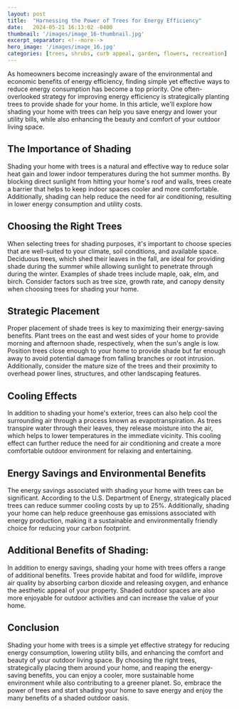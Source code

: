 ```yaml
---
layout: post
title:  "Harnessing the Power of Trees for Energy Efficiency"
date:   2024-05-21 16:13:02 -0400
thumbnail: '/images/image_16-thumbnail.jpg'
excerpt_separator: <!--more-->
hero_image: '/images/image_16.jpg'
categories: [trees, shrubs, curb appeal, garden, flowers, recreation]
---
```

As homeowners become increasingly aware of the environmental and economic benefits of energy efficiency, finding simple yet effective ways to reduce energy consumption has become a top priority.<!--more--> One often-overlooked strategy for improving energy efficiency is strategically planting trees to provide shade for your home. In this article, we'll explore how shading your home with trees can help you save energy and lower your utility bills, while also enhancing the beauty and comfort of your outdoor living space.

## The Importance of Shading
Shading your home with trees is a natural and effective way to reduce solar heat gain and lower indoor temperatures during the hot summer months. By blocking direct sunlight from hitting your home's roof and walls, trees create a barrier that helps to keep indoor spaces cooler and more comfortable. Additionally, shading can help reduce the need for air conditioning, resulting in lower energy consumption and utility costs.

## Choosing the Right Trees
When selecting trees for shading purposes, it's important to choose species that are well-suited to your climate, soil conditions, and available space. Deciduous trees, which shed their leaves in the fall, are ideal for providing shade during the summer while allowing sunlight to penetrate through during the winter. Examples of shade trees include maple, oak, elm, and birch. Consider factors such as tree size, growth rate, and canopy density when choosing trees for shading your home.

## Strategic Placement
Proper placement of shade trees is key to maximizing their energy-saving benefits. Plant trees on the east and west sides of your home to provide morning and afternoon shade, respectively, when the sun's angle is low. Position trees close enough to your home to provide shade but far enough away to avoid potential damage from falling branches or root intrusion. Additionally, consider the mature size of the trees and their proximity to overhead power lines, structures, and other landscaping features.

## Cooling Effects
In addition to shading your home's exterior, trees can also help cool the surrounding air through a process known as evapotranspiration. As trees transpire water through their leaves, they release moisture into the air, which helps to lower temperatures in the immediate vicinity. This cooling effect can further reduce the need for air conditioning and create a more comfortable outdoor environment for relaxing and entertaining.

## Energy Savings and Environmental Benefits
The energy savings associated with shading your home with trees can be significant. According to the U.S. Department of Energy, strategically placed trees can reduce summer cooling costs by up to 25%. Additionally, shading your home can help reduce greenhouse gas emissions associated with energy production, making it a sustainable and environmentally friendly choice for reducing your carbon footprint.

## Additional Benefits of Shading:
In addition to energy savings, shading your home with trees offers a range of additional benefits. Trees provide habitat and food for wildlife, improve air quality by absorbing carbon dioxide and releasing oxygen, and enhance the aesthetic appeal of your property. Shaded outdoor spaces are also more enjoyable for outdoor activities and can increase the value of your home.

## Conclusion
Shading your home with trees is a simple yet effective strategy for reducing energy consumption, lowering utility bills, and enhancing the comfort and beauty of your outdoor living space. By choosing the right trees, strategically placing them around your home, and reaping the energy-saving benefits, you can enjoy a cooler, more sustainable home environment while also contributing to a greener planet. So, embrace the power of trees and start shading your home to save energy and enjoy the many benefits of a shaded outdoor oasis.
